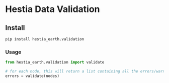 # Hestia Data Validation

## Install

```bash
pip install hestia_earth.validation
```

### Usage

```python
from hestia_earth.validation import validate

# for each node, this will return a list containing all the errors/warnings (empty list if no errors/warnings)
errors = validate(nodes)
```
